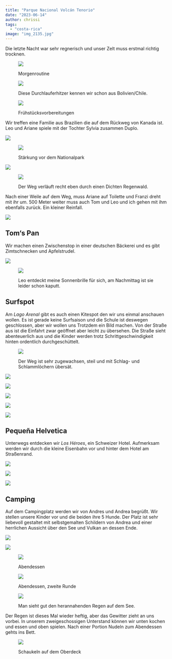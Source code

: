 ```yaml
---
title: "Parque Nacional Volcán Tenorio"
date: "2023-06-14"
author: chrissi
tags: 
  - "costa-rica"
image: "img_2135.jpg"
---
```


Die letzte Nacht war sehr regnerisch und unser Zelt muss erstmal richtig trocknen.

<figure>

![](https://hafenstrand.wordpress.com/wp-content/uploads/2023/06/img_2031.jpg?w=1024)

<figcaption>

Morgenroutine

</figcaption>

</figure>

<figure>

![](https://hafenstrand.wordpress.com/wp-content/uploads/2023/06/img_2035.jpg?w=1024)

<figcaption>

Diese Durchlauferhitzer kennen wir schon aus Bolivien/Chile.

</figcaption>

</figure>

<figure>

![](https://hafenstrand.wordpress.com/wp-content/uploads/2023/06/img_2038.jpg?w=1024)

<figcaption>

Frühstücksvorbereitungen

</figcaption>

</figure>

Wir treffen eine Familie aus Brazilien die auf dem Rückweg von Kanada ist. Leo und Ariane spiele mit der Tochter Sylvia zusammen Duplo.

![](https://hafenstrand.wordpress.com/wp-content/uploads/2023/06/img_2041.jpg?w=1024)

<figure>

![](https://hafenstrand.wordpress.com/wp-content/uploads/2023/06/img_2047.jpg?w=1024)

<figcaption>

Stärkung vor dem Nationalpark

</figcaption>

</figure>

![](https://hafenstrand.wordpress.com/wp-content/uploads/2023/06/img_2056-1-1.jpg?w=1024)

<figure>

![](https://hafenstrand.wordpress.com/wp-content/uploads/2023/06/img_2060.jpg?w=768)

<figcaption>

Der Weg verläuft recht eben durch einen Dichten Regenwald.

</figcaption>

</figure>

Nach einer Weile auf dem Weg, muss Ariane auf Toilette und Franzi dreht mit ihr um. 500 Meter weiter muss auch Tom und Leo und ich gehen mit ihm ebenfalls zurück. Ein kleiner Reinfall.

![](https://hafenstrand.wordpress.com/wp-content/uploads/2023/06/img_2064.jpg?w=768)

## Tom‘s Pan

Wir machen einen Zwischenstop in einer deutschen Bäckerei und es gibt Zimtschnecken und Apfelstrudel.

![](https://hafenstrand.wordpress.com/wp-content/uploads/2023/06/img_2124.jpg?w=768)

<figure>

![](https://hafenstrand.wordpress.com/wp-content/uploads/2023/06/img_2129.jpg?w=768)

<figcaption>

Leo entdeckt meine Sonnenbrille für sich, am Nachmittag ist sie leider schon kaputt.

</figcaption>

</figure>

## Surfspot

Am _Lago Arenal_ gibt es auch einen Kitespot den wir uns einmal anschauen wollen. Es ist gerade keine Surfsaison und die Schule ist deswegen geschlossen, aber wir wollen uns Trotzdem ein Bild machen. Von der Straße aus ist die Einfahrt zwar geöffnet aber leicht zu übersehen. Die Straße sieht abenteuerlich aus und die Kinder werden trotz Schrittgeschwindigkeit hinten ordentlich durchgeschüttelt.

<figure>

![](https://hafenstrand.wordpress.com/wp-content/uploads/2023/06/img_2094.jpg?w=1024)

<figcaption>

Der Weg ist sehr zugewachsen, steil und mit Schlag- und Schlammlöchern übersät.

</figcaption>

</figure>

![](https://hafenstrand.wordpress.com/wp-content/uploads/2023/06/img_2103.jpg?w=1024)

![](https://hafenstrand.wordpress.com/wp-content/uploads/2023/06/img_2113.jpg?w=1024)

![](https://hafenstrand.wordpress.com/wp-content/uploads/2023/06/img_2117.jpg?w=768)

![](https://hafenstrand.wordpress.com/wp-content/uploads/2023/06/img_2116.jpg?w=1024)

![](https://hafenstrand.wordpress.com/wp-content/uploads/2023/06/img_2106.jpg?w=1024)

## Pequeña Helvetica

Unterwegs entdecken wir _Los Héroes_, ein Schweizer Hotel. Aufmerksam werden wir durch die kleine Eisenbahn vor und hinter dem Hotel am Straßenrand.

![](https://hafenstrand.wordpress.com/wp-content/uploads/2023/06/img_2135.jpg?w=1024)

![](https://hafenstrand.wordpress.com/wp-content/uploads/2023/06/img_2137.jpg?w=1024)

![](https://hafenstrand.wordpress.com/wp-content/uploads/2023/06/img_2138.jpg?w=1024)

## Camping

Auf dem Campingplatz werden wir von Andres und Andrea begrüßt. Wir stellen unsere Kinder vor und die beiden ihre 5 Hunde. Der Platz ist sehr liebevoll gestaltet mit selbstgemalten Schildern von Andrea und einer herrlichen Aussicht über den See und Vulkan an dessen Ende.

![](https://hafenstrand.wordpress.com/wp-content/uploads/2023/06/img_2139.jpg?w=1024)

![](https://hafenstrand.wordpress.com/wp-content/uploads/2023/06/img_2141.jpg?w=768)

<figure>

![](https://hafenstrand.wordpress.com/wp-content/uploads/2023/06/img_2145.jpg?w=1024)

<figcaption>

Abendessen

</figcaption>

</figure>

<figure>

![](https://hafenstrand.wordpress.com/wp-content/uploads/2023/06/img_2151.jpg?w=1024)

<figcaption>

Abendessen, zweite Runde

</figcaption>

</figure>

<figure>

![](https://hafenstrand.wordpress.com/wp-content/uploads/2023/06/img_2159.jpg?w=1024)

<figcaption>

Man sieht gut den herannahenden Regen auf dem See.

</figcaption>

</figure>

Der Regen ist dieses Mal wieder heftig, aber das Gewitter zieht an uns vorbei. In unserem zweigeschossigen Unterstand können wir unten kochen und essen und oben spielen. Nach einer Portion Nudeln zum Abendessen gehts ins Bett.

<figure>

![](https://hafenstrand.wordpress.com/wp-content/uploads/2023/06/img_2157.jpg?w=1024)

<figcaption>

Schaukeln auf dem Oberdeck

</figcaption>

</figure>
